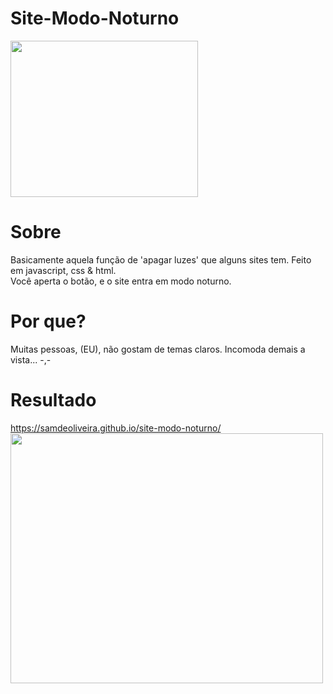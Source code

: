 # Site-Modo-Noturno
<img src="https://i.ibb.co/GtC0nS6/Screenshot-1.png" height="250" width="300">

# Sobre
Basicamente aquela função de 'apagar luzes' que alguns sites tem. Feito em javascript, css & html. 
<br>
Você aperta o botão, e o site entra em modo noturno.

# Por que?
Muitas pessoas, (EU), não gostam de temas claros. Incomoda demais a vista... -,-

# Resultado
<a href="https://samdeoliveira.github.io/site-modo-noturno/">
https://samdeoliveira.github.io/site-modo-noturno/
  <br>
<img src="https://i.ibb.co/t4Vq331/Screenshot-2.png" height="400" width="500">
